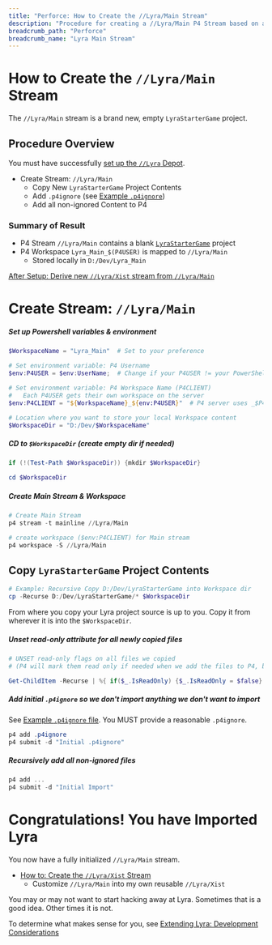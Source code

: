 ```yaml
---
title: "Perforce: How to Create the //Lyra/Main Stream"
description: "Procedure for creating a //Lyra/Main P4 Stream based on a LyraStarterGame project"
breadcrumb_path: "Perforce"
breadcrumb_name: "Lyra Main Stream"
---
```


# How to Create the `//Lyra/Main` Stream

The `//Lyra/Main` stream is a brand new, empty `LyraStarterGame` project.


## Procedure Overview

You must have successfully [set up the `//Lyra` Depot](./How-to-Create-Lyra-Depot).

- Create Stream: `//Lyra/Main`
  - Copy New `LyraStarterGame` Project Contents
  - Add `.p4ignore` (see [Example `.p4ignore`](/Perforce/p4ignore))
  - Add all non-ignored Content to P4

### Summary of Result

- P4 Stream `//Lyra/Main` contains a blank [`LyraStarterGame`](/UE5/LyraStarterGame/) project
- P4 Workspace `Lyra_Main_$(P4USER)` is mapped to `//Lyra/Main`
  - Stored locally in `D:/Dev/Lyra_Main`

[After Setup: Derive new `//Lyra/Xist` stream from `//Lyra/Main`](./How-to-Create-Lyra-Xist-Stream)


# Create Stream: `//Lyra/Main`

##### Set up Powershell variables & environment

```powershell
$WorkspaceName = "Lyra_Main"  # Set to your preference

# Set environment variable: P4 Username
$env:P4USER = $env:UserName;  # Change if your P4USER != your PowerShell UserName

# Set environment variable: P4 Workspace Name (P4CLIENT)
#   Each P4USER gets their own workspace on the server
$env:P4CLIENT = "${WorkspaceName}_${env:P4USER}"  # P4 server uses _$P4USER suffix

# Location where you want to store your local Workspace content
$WorkspaceDir = "D:/Dev/$WorkspaceName"
```

##### CD to `$WorkspaceDir` (create empty dir if needed)

```powershell
if (!(Test-Path $WorkspaceDir)) {mkdir $WorkspaceDir}

cd $WorkspaceDir
```

##### Create Main Stream & Workspace

```powershell
# Create Main Stream
p4 stream -t mainline //Lyra/Main

# create workspace ($env:P4CLIENT) for Main stream
p4 workspace -S //Lyra/Main
```

## Copy `LyraStarterGame` Project Contents

```powershell
# Example: Recursive Copy D:/Dev/LyraStarterGame into Workspace dir
cp -Recurse D:/Dev/LyraStarterGame/* $WorkspaceDir
```

From where you copy your Lyra project source is up to you.
Copy it from wherever it is into the `$WorkspaceDir`.

##### Unset read-only attribute for all newly copied files

```powershell
# UNSET read-only flags on all files we copied
# (P4 will mark them read only if needed when we add the files to P4, based on your typemap)

Get-ChildItem -Recurse | %{ if($_.IsReadOnly) {$_.IsReadOnly = $false} }
```

##### Add initial `.p4ignore` so we don't import anything we don't want to import

See [Example `.p4ignore` file](/Perforce/p4ignore).
You MUST provide a reasonable `.p4ignore`.

```powershell
p4 add .p4ignore
p4 submit -d "Initial .p4ignore"
```

##### Recursively add all non-ignored files
```powershell
p4 add ...
p4 submit -d "Initial Import"
```


# Congratulations! You have Imported Lyra

You now have a fully initialized `//Lyra/Main` stream.

- [How to: Create the `//Lyra/Xist` Stream](./How-to-Create-Lyra-Xist-Stream)
  - Customize `//Lyra/Main` into my own reusable `//Lyra/Xist`

You may or may not want to start hacking away at Lyra.
Sometimes that is a good idea.
Other times it is not.

To determine what makes sense for you, see
[Extending Lyra: Development Considerations](/UE5/LyraStarterGame/Development-Considerations)
